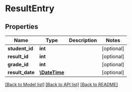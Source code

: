 # ResultEntry

## Properties
Name | Type | Description | Notes
------------ | ------------- | ------------- | -------------
**student_id** | **int** |  | [optional] 
**result_id** | **int** |  | [optional] 
**grade_id** | **int** |  | [optional] 
**result_date** | [**\DateTime**](\DateTime.md) |  | [optional] 

[[Back to Model list]](../README.md#documentation-for-models) [[Back to API list]](../README.md#documentation-for-api-endpoints) [[Back to README]](../README.md)



